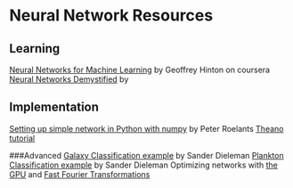 Neural Network Resources
========================

Learning
--------
[Neural Networks for Machine Learning](https://class.coursera.org/neuralnets-2012-001/lecture) by Geoffrey Hinton on coursera
[Neural Networks Demystified](https://www.youtube.com/playlist?list=PL5t4_3NCwW7fgzk4FI3h1PdFxlHcyitxR) by 


Implementation
--------------
[Setting up simple network in Python with numpy](http://peterroelants.github.io/posts/neural_network_implementation_part01/) by Peter Roelants
[Theano tutorial](http://deeplearning.net/software/theano/tutorial/index.html)

###Advanced
[Galaxy Classification example](http://benanne.github.io/2014/04/16/galaxy-zoo-code.html) by Sander Dieleman
[Plankton Classification example](http://benanne.github.io/2015/03/17/plankton.html) by Sander Dieleman
Optimizing networks with [the GPU](http://benanne.github.io/2014/04/03/faster-convolutions-in-theano.html) and [Fast Fourier Transformations](http://benanne.github.io/2014/05/12/fft-convolutions-in-theano.html)

